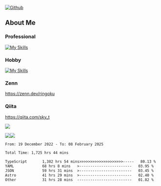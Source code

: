 [![Github](https://img.shields.io/github/followers/skyt-a?label=Follow&style=social)](https://github.com/skyt-a)

## About Me
### Professional
[![My Skills](https://skillicons.dev/icons?i=react,ts,js,nodejs,java,graphql,firebase,githubactions&theme=light)](https://skillicons.dev)
### Hobby
[![My Skills](https://skillicons.dev/icons?i=unity,rust,py&theme=light)](https://skillicons.dev)

### Zenn
https://zenn.dev/ringoku
### Qiita
https://qiita.com/sky_t


![](https://github-profile-summary-cards.vercel.app/api/cards/profile-details?username=skyt-a&theme=default)

![](https://github-profile-summary-cards.vercel.app/api/cards/repos-per-language?username=skyt-a&theme=default)![](https://github-profile-summary-cards.vercel.app/api/cards/stats?username=RinGoku&theme=default)

<!--START_SECTION:waka-->

```txt
From: 19 December 2022 - To: 08 February 2025

Total Time: 1,725 hrs 44 mins

TypeScript       1,382 hrs 54 mins>>>>>>>>>>>>>>>>>>>>-----   80.13 %
YAML             68 hrs 8 mins   >------------------------   03.95 %
JSON             59 hrs 31 mins  >------------------------   03.45 %
Astro            41 hrs 29 mins  >------------------------   02.40 %
Other            31 hrs 28 mins  -------------------------   01.82 %
```

<!--END_SECTION:waka-->
